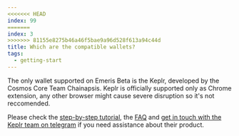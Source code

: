 ```yaml
---
<<<<<<< HEAD
index: 99
=======
index: 3
>>>>>>> 81155e8275b46a46f5bae9a96d528f613a94c44d
title: Which are the compatible wallets?
tags: 
  - getting-start
---
```


The only wallet supported on Emeris Beta is the Keplr, developed by the Cosmos Core Team Chainapsis. 
Keplr is officially supported only as Chrome extension, any other browser might cause severe disruption so it's not reccomended.

Please check the [step-by-step tutorial](https://medium.com/chainapsis/how-to-use-keplr-wallet-40afc80907f6), the [FAQ](https://www.notion.so/Keplr-FAQ-fb81c36e9bc3483484a184e315cfc6ba#eb9ef48887434ed3bb6817f947d4354c) and [get in touch with the Keplr team on telegram](https://www.notion.so/Keplr-FAQ-fb81c36e9bc3483484a184e315cfc6ba#eb9ef48887434ed3bb6817f947d4354c) if you need assistance about their product.

